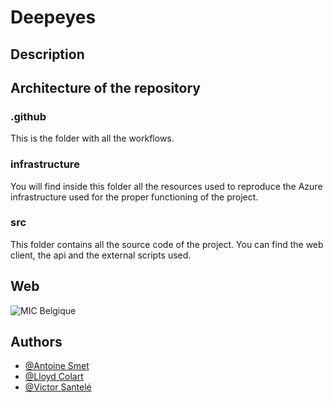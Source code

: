 # Deepeyes

## Description

## Architecture of the repository

### .github

This is the folder with all the workflows.

### infrastructure

You will find inside this folder all the resources used to reproduce the Azure infrastructure used for the proper functioning of the project.

### src

This folder contains all the source code of the project. You can find the web client, the api and the external scripts used. 

## Web

![MIC Belgique](https://cdn.discordapp.com/attachments/988803921634021466/997492237783007292/Capture_decran_2022-04-26_135503.png)

## Authors

- [@Antoine Smet](https://github.com/AntoineSmet/)
- [@Lloyd Colart](https://github.com/Lloydcol/)
- [@Victor Santelé](https://github.com/WolfVic/)

